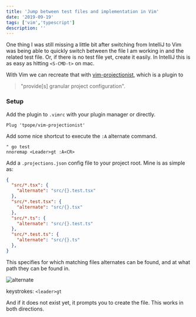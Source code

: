 ```yaml
---
title: 'Jump between test files and implementation in Vim'
date: '2019-09-19'
tags: ['vim','typescript']
description: ''
---
```


One thing I was still missing a little bit after switching from IntelliJ to Vim was being able to quickly switch
between the file I am working in and the related test file. Or, if there is no test file yet, create it easily.
In IntelliJ this is as easy as hitting `<S-CMD-t>` on mac.

With Vim we can recreate that with [vim-projectionist](https://github.com/tpope/vim-projectionist), which is a plugin to 
> "provide[s] granular project configuration".

### Setup

Add the plugin to `.vimrc` with your plugin manager or directly.

```
Plug 'tpope/vim-projectionist'
```

Add some nice shortcut to execute the `:A` alternate command.
```vim
" go test
nnoremap <Leader>gt :A<CR>
```

Add a `.projections.json` config file to your project root. Mine is as simple as:
```json
{
  "src/*.tsx": {
    "alternate": "src/{}.test.tsx"
  },
  "src/*.test.tsx": {
    "alternate": "src/{}.tsx"
  },
  "src/*.ts": {
    "alternate": "src/{}.test.ts"
  },
  "src/*.test.ts": {
    "alternate": "src/{}.ts"
  },
}
```

This specifies for which matching files alternates can be found, and at what path they can be found in.

![alternate](./alternate_test.gif)

keystrokes: `<leader>gt`

And if it does not exist yet, it prompts you to create the file. This works in both directions.


